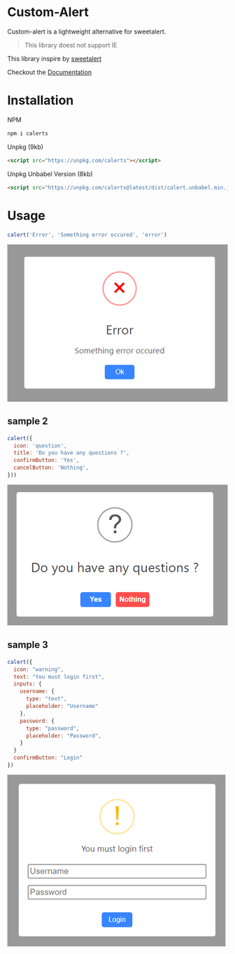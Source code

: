 # Custom-Alert

Custom-alert is a lightweight alternative for sweetalert.

> This library doest not support IE

This library inspire by [sweetalert](https://sweetalert.js.org/)

Checkout the [Documentation](https://calert.vercel.app)

# Installation

NPM

```bash
npm i calerts
```

Unpkg (9kb)

```html
<script src="https://unpkg.com/calerts"></script>
```

Unpkg Unbabel Version (8kb)

```html
<script src="https://unpkg.com/calerts@latest/dist/calert.unbabel.min.js"></script>
```

# Usage

```javascript
calert('Error', 'Something error occured', 'error')
```

![sample](https://github.com/darkcris1/calerts/blob/master/images/sample.png?raw=true)

## sample 2

```javascript
calert({
  icon: 'question',
  title: 'Do you have any questions ?',
  confirmButton: 'Yes',
  cancelButton: 'Nothing',
}))
```

![sample](https://github.com/darkcris1/calerts/blob/master/images/sample3.png?raw=true)

## sample 3

```javascript
calert({
  icon: "warning",
  text: "You must login first",
  inputs: {
    username: {
      type: "text",
      placeholder: "Username"
    },
    password: {
      type: "password",
      placeholder: "Password",
    }
  }
  confirmButton: "Login"
})
```

![sample](https://github.com/darkcris1/calerts/blob/master/images/sample2.png?raw=true)
